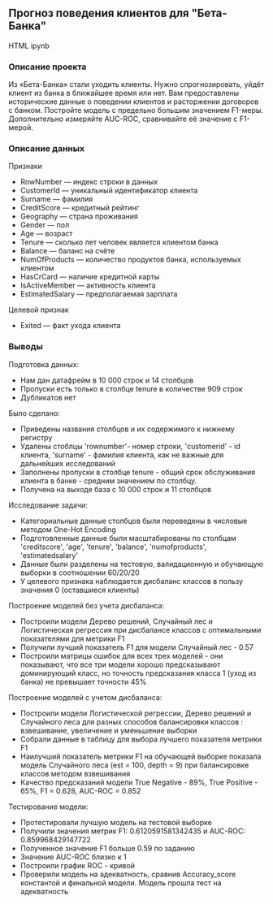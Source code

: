 ## Прогноз поведения клиентов для "Бета-Банка"

HTML ipynb

### Описание проекта

Из «Бета-Банка» стали уходить клиенты. Нужно спрогнозировать, уйдёт клиент из банка в ближайшее время или нет. Вам предоставлены исторические данные о поведении клиентов и расторжении договоров с банком. 
Постройте модель с предельно большим значением F1-меры.  Дополнительно измеряйте AUC-ROC, сравнивайте её значение с F1-мерой.

### Описание данных

Признаки

- RowNumber — индекс строки в данных
- CustomerId — уникальный идентификатор клиента
- Surname — фамилия
- CreditScore — кредитный рейтинг
- Geography — страна проживания
- Gender — пол
- Age — возраст
- Tenure — сколько лет человек является клиентом банка
- Balance — баланс на счёте
- NumOfProducts — количество продуктов банка, используемых клиентом
- HasCrCard — наличие кредитной карты
- IsActiveMember — активность клиента
- EstimatedSalary — предполагаемая зарплата
 
Целевой признак

- Exited — факт ухода клиента

### Выводы

Подготовка данных:

- Нам дан датафрейм в 10 000 строк и 14 столбцов
- Пропуски есть только в столбце tenure в количестве 909 строк
- Дубликатов нет

Было сделано:

- Приведены названия столбцов и их содержимого к нижнему регистру
- Удалены стоблцы 'rownumber'- номер строки, 'customerid' - id клиента, 'surname' - фамилия клиента, как не важные для дальнейших исследований
- Заполнены пропуски в столбце tenure - общий срок обслуживания клиента в банке - средним значением по столбцу.
- Получена на выходе база с 10 000 строк и 11 столбцов

Исследование задачи:

- Категориальные данные столбцов были переведены в числовые методом One-Hot Encoding
- Подготовленные данные были масштабированы по столбцам 'creditscore', 'age', 'tenure', 'balance', 'numofproducts', 'estimatedsalary'
- Данные были разделены на тестовую, валидационную и обучающую выборки в соотношении 60/20/20
- У целевого признака наблюдается дисбаланс классов в пользу значения 0 (оставшиеся клиенты)

Построение моделей без учета дисбаланса:

- Построили модели Дерево решений, Случайный лес и Логистическая регрессия при дисбалансе классов с оптимальными показателями для метрики F1
- Получили лучший показатель F1 для модели Случайный лес - 0.57
- Построили матрицы ошибок для всех трех моделей - они показывают, что все три модели хорошо предсказывают доминирующий класс, но точность предсказания класса 1 (уход из банка) не превышает точности 45%

Построение моделей с учетом дисбаланса:

- Построили модели Логистической регрессии, Дерево решений и Случайного леса для разных способов балансировки классов : взвешивание, увеличение и уменьшение выборки
- Собрали данные в таблицу для выбора лучшего показателя метрики F1
- Наилучший показатель метрики F1 на обучающей выборке показала модель Случайного леса (est = 100, depth = 9) при балансировке классов методом взвешивания
- Качество предсказаний модели True Negative - 89%, True Positive - 65%, F1 = 0.628, AUC-ROC = 0.852

Тестирование модели:

- Протестировали лучшую модель на тестовой выборке
- Получили значения метрик F1: 0.6120591581342435 и AUC-ROC: 0.859968429147722
- Полученное значение F1 больше 0.59 по заданию
- Значение AUC-ROC близко к 1
- Построили график ROC - кривой
- Проверили модель на адекватность, сравнив Accuracy_score константой и финальной модели. Модель прошла тест на адекватность


